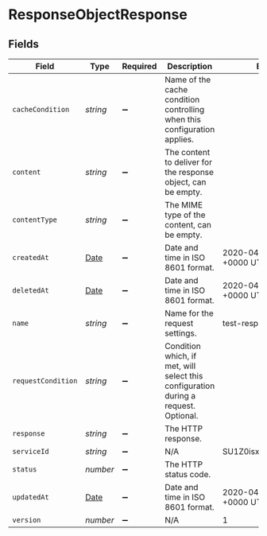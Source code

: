 # ResponseObjectResponse


## Fields

| Field                                                                                         | Type                                                                                          | Required                                                                                      | Description                                                                                   | Example                                                                                       |
| --------------------------------------------------------------------------------------------- | --------------------------------------------------------------------------------------------- | --------------------------------------------------------------------------------------------- | --------------------------------------------------------------------------------------------- | --------------------------------------------------------------------------------------------- |
| `cacheCondition`                                                                              | *string*                                                                                      | :heavy_minus_sign:                                                                            | Name of the cache condition controlling when this configuration applies.                      | <nil>                                                                                         |
| `content`                                                                                     | *string*                                                                                      | :heavy_minus_sign:                                                                            | The content to deliver for the response object, can be empty.                                 |                                                                                               |
| `contentType`                                                                                 | *string*                                                                                      | :heavy_minus_sign:                                                                            | The MIME type of the content, can be empty.                                                   |                                                                                               |
| `createdAt`                                                                                   | [Date](https://developer.mozilla.org/en-US/docs/Web/JavaScript/Reference/Global_Objects/Date) | :heavy_minus_sign:                                                                            | Date and time in ISO 8601 format.                                                             | 2020-04-09 18:14:30 +0000 UTC                                                                 |
| `deletedAt`                                                                                   | [Date](https://developer.mozilla.org/en-US/docs/Web/JavaScript/Reference/Global_Objects/Date) | :heavy_minus_sign:                                                                            | Date and time in ISO 8601 format.                                                             | 2020-04-09 18:14:30 +0000 UTC                                                                 |
| `name`                                                                                        | *string*                                                                                      | :heavy_minus_sign:                                                                            | Name for the request settings.                                                                | test-response                                                                                 |
| `requestCondition`                                                                            | *string*                                                                                      | :heavy_minus_sign:                                                                            | Condition which, if met, will select this configuration during a request. Optional.           | <nil>                                                                                         |
| `response`                                                                                    | *string*                                                                                      | :heavy_minus_sign:                                                                            | The HTTP response.                                                                            |                                                                                               |
| `serviceId`                                                                                   | *string*                                                                                      | :heavy_minus_sign:                                                                            | N/A                                                                                           | SU1Z0isxPaozGVKXdv0eY                                                                         |
| `status`                                                                                      | *number*                                                                                      | :heavy_minus_sign:                                                                            | The HTTP status code.                                                                         |                                                                                               |
| `updatedAt`                                                                                   | [Date](https://developer.mozilla.org/en-US/docs/Web/JavaScript/Reference/Global_Objects/Date) | :heavy_minus_sign:                                                                            | Date and time in ISO 8601 format.                                                             | 2020-04-09 18:14:30 +0000 UTC                                                                 |
| `version`                                                                                     | *number*                                                                                      | :heavy_minus_sign:                                                                            | N/A                                                                                           | 1                                                                                             |